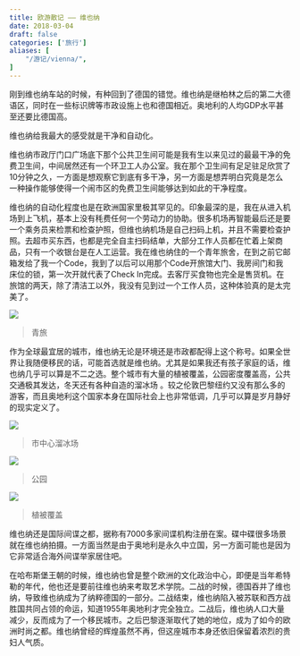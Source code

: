 ```yaml
---
title: 欧游散记 —— 维也纳
date: 2018-03-04
draft: false
categories: ['旅行']
aliases: [
    "/游记/vienna/",
]
---
```


刚到维也纳车站的时候，有种回到了德国的错觉。维也纳是继柏林之后的第二大德语区，同时在一些标识牌等市政设施上也和德国相近。奥地利的人均GDP水平甚至还要比德国高。

维也纳给我最大的感受就是干净和自动化。

维也纳市政厅门口广场底下那个公共卫生间可能是我有生以来见过的最最干净的免费卫生间，中间居然还有一个环卫工人办公室。我在那个卫生间有足足驻足欣赏了10分钟之久，一方面是想观察它到底有多干净，另一方面是想弄明白究竟是怎么一种操作能够使得一个闹市区的免费卫生间能够达到如此的干净程度。

维也纳的自动化程度也是在欧洲国家里极其罕见的。印象最深的是，我在从进入机场到上飞机，基本上没有秏费任何一个劳动力的协助。很多机场再智能最后还是要一个乘务员来检票和检查护照，但维也纳机场是自己扫码上机，并且不需要检查护照。去超市买东西，也都是完全自主扫码结单，大部分工作人员都在忙着上架商品，只有一个收银台是在人工运营。我在维也纳住的一个青年旅舍，在到之前它邮箱发给了我一个Code，我到了以后可以用那个Code开旅馆大门、我房间门和我床位的锁，第一次开就代表了Check In完成。去客厅买食物也完全是售货机。在旅馆的两天，除了清洁工以外，我没有见到过一个工作人员，这种体验真的是太完美了。

![](https://ik.imagekit.io/elsetech/blog/images/old-blog/1520108053.png?tr=w-1024)

> 青旅

作为全球最宜居的城市，维也纳无论是环境还是市政都配得上这个称号。如果全世界让我随便移民的话，可能首选就是维也纳。尤其是如果我还有孩子家庭的话，维也纳几乎可以算是不二之选。整个城市有大量的植被覆盖，公园密度覆盖高，公共交通极其发达，冬天还有各种自造的溜冰场 。较之伦敦巴黎纽约又没有那么多的游客，而且奥地利这个国家本身在国际社会上也非常低调，几乎可以算是岁月静好的现实定义了。

![](https://ik.imagekit.io/elsetech/blog/images/old-blog/1520108392.png?tr=w-1024)

> 市中心溜冰场

![](https://ik.imagekit.io/elsetech/blog/images/old-blog/1520109185.png?tr=w-1024)

> 公园

![](https://ik.imagekit.io/elsetech/blog/images/old-blog/1520109267.png?tr=w-1024)

> 植被覆盖

维也纳还是国际间谍之都，据称有7000多家间谍机构注册在案。碟中碟很多场景就在维也纳拍摄。一方面当然是由于奥地利是永久中立国，另一方面可能也是因为它非常适合海外间谍举家居住吧。

在哈布斯堡王朝的时候，维也纳也曾是整个欧洲的文化政治中心，即便是当年希特勒的年代，他也还是要前往维也纳来考取艺术学院。二战的时候，德国吞并了维也纳，导致维也纳成为了纳粹德国的一部分。二战结束，维也纳陷入被苏联和西方战胜国共同占领的命运，知道1955年奥地利才完全独立。二战后，维也纳人口大量减少，反而成为了一个移民城市。之后巴黎逐渐取代了她的地位，成为了如今的欧洲时尚之都。维也纳曾经的辉煌虽然不再，但这座城市本身还依旧保留着浓烈的贵妇人气质。





